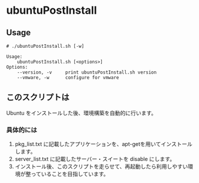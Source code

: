 # ubuntuPostInstall

## Usage

    # ./ubuntuPostInstall.sh [-w]

    Usage:
        ubuntuPostInstall.sh [<options>]
    Options:
        --version, -v     print ubuntuPostInstall.sh version
        --vmware, -w      configure for vmware

## このスクリプトは

Ubuntu をインストールした後、環境構築を自動的に行います。

### 具体的には

1. pkg_list.txt に記載したアプリケーションを、apt-getを用いてインストールします。
1. server_list.txt に記載したサーバー・スイートを disable にします。
1. インストール後、このスクリプトを走らせて、再起動したら利用しやすい環境が整っていることを目指しています。
